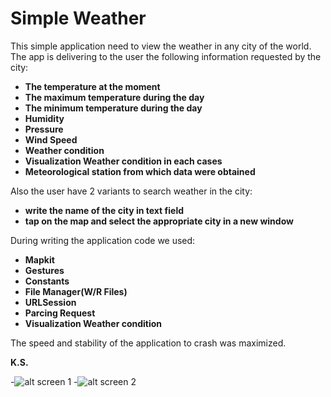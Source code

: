 # Simple Weather

This simple application need to view the weather in any city of the world. 
The app is delivering to the user the following information requested by the city:

* **The temperature at the moment**
* **The maximum temperature during the day**
* **The minimum temperature during the day**
* **Humidity**
* **Pressure**
* **Wind Speed**
* **Weather condition**
* **Visualization Weather condition in each cases**
* **Meteorological station from which data were obtained**

Also the user have 2 variants to search weather in the city:
* **write the name of the city in text field**
* **tap on the map and select the appropriate city in a new window**

During writing the application code we used:
* **Mapkit**
* **Gestures**
* **Constants**
* **File Manager(W/R Files)**
* **URLSession**
* **Parcing Request**
* **Visualization Weather condition**

The speed and stability of the application to crash was maximized.

**K.S.**

-![alt screen 1](https://raw.githubusercontent.com/KonstantinSt77/TOP_SimpleWeather/master/icon%20simple%20weather/screenshots/Weather1_Fotor_Collage.ipg)
-![alt screen 2](https://raw.githubusercontent.com/KonstantinSt77/TOP_SimpleWeather/master/icon%20simple%20weather/screenshots/Weather2_Fotor_Collage.ipg)


